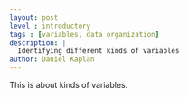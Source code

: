 ```yaml
---
layout: post
level : introductory
tags : [variables, data organization]
description: |
  Identifying different kinds of variables
author: Daniel Kaplan
---
```


This is about kinds of variables.
